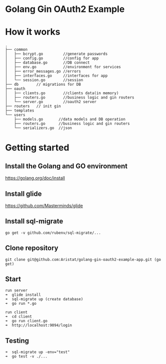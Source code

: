 # Golang Gin OAuth2 Example

# How it works

```
.
├── common
│   ├── bcrypt.go         //generate passwords
│   ├── config.go         //config for app
│   ├── database.go       //DB connect
│   ├── env.go            //environment for services
│   ├── error_messages.go //errors
│   ├── interfaces.go     //interfaces for app
│   └── session.go        //session
├── db        // migrations for DB
├── oauth
│   ├── clients.go        //clients data(in memory)
│   ├── routers.go        //business logic and gin routers
│   └── server.go         //oauth2 server
├── routers   // init gin
├── templates
└── users
    ├── models.go       //data models and DB operation
    ├── routers.go      //business logic and gin routers
    └── serializers.go  //json
```


# Getting started

## Install the Golang and GO environment

https://golang.org/doc/install

## Install glide

https://github.com/Masterminds/glide

## Install sql-migrate

```
go get -v github.com/rubenv/sql-migrate/...
```

## Clone repository

```
git clone git@github.com:Aristat/golang-gin-oauth2-example-app.git (go get)
```

## Start

```
run server
➜  glide install
➜  sql-migrate up (create database)
➜  go run *.go

run client
➜  cd client
➜  go run client.go
➜  http://localhost:9094/login
```

## Testing
```
➜  sql-migrate up -env="test"
➜  go test -v ./...
```